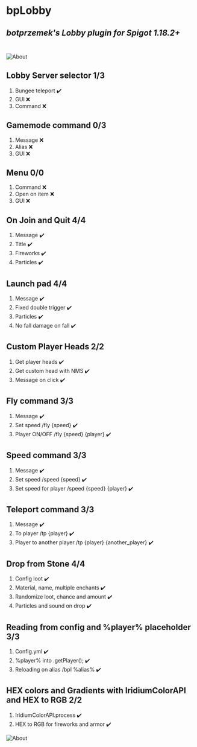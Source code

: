# bpLobby

## _botprzemek's Lobby plugin for Spigot 1.18.2+_<br><br>

![About](https://www.botprzemek.pl/cloud/panel2.png)

## Lobby Server selector 1/3
1. Bungee teleport :heavy_check_mark:
2. GUI :x:
3. Command :x:<br>

## Gamemode command 0/3

1. Message :x:
1. Alias :x:
1. GUI :x:<br>

## Menu 0/0

1. Command :x:
2. Open on item :x:
3. GUI :x:<br>

## On Join and Quit 4/4

1. Message :heavy_check_mark:
2. Title :heavy_check_mark:
3. Fireworks :heavy_check_mark:
4. Particles :heavy_check_mark:<br>

## Launch pad 4/4

1. Message :heavy_check_mark:
2. Fixed double trigger :heavy_check_mark:
3. Particles :heavy_check_mark:
4. No fall damage on fall :heavy_check_mark:<br>

## Custom Player Heads 2/2
1. Get player heads :heavy_check_mark:
1. Get custom head with NMS :heavy_check_mark:
2. Message on click :heavy_check_mark:<br>

## Fly command 3/3

1. Message :heavy_check_mark:
2. Set speed /fly {speed} :heavy_check_mark:
3. Player ON/OFF /fly {speed} {player} :heavy_check_mark:<br>

## Speed command 3/3

1. Message :heavy_check_mark:
2. Set speed /speed {speed} :heavy_check_mark:
3. Set speed for player /speed {speed} {player} :heavy_check_mark:<br>

## Teleport command 3/3

1. Message :heavy_check_mark:
2. To player /tp {player} :heavy_check_mark:
3. Player to another player /tp {player} {another_player} :heavy_check_mark:<br>

## Drop from Stone 4/4

1. Config loot :heavy_check_mark:
2. Material, name, multiple enchants :heavy_check_mark:
3. Randomize loot, chance and amount :heavy_check_mark:
4. Particles and sound on drop :heavy_check_mark:<br>

## Reading from config and %player% placeholder 3/3

1. Config.yml :heavy_check_mark:
2. %player% into .getPlayer(); :heavy_check_mark:
3. Reloading on alias /bpl %alias% :heavy_check_mark:<br>

## HEX colors and Gradients with IridiumColorAPI and HEX to RGB 2/2

1. IridiumColorAPI.process :heavy_check_mark:
2. HEX to RGB for fireworks and armor :heavy_check_mark:

![About](https://www.botprzemek.pl/cloud/panel1.png)
